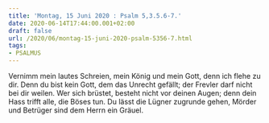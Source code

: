 ```yaml
---
title: 'Montag, 15 Juni 2020 : Psalm 5,3.5.6-7.'
date: 2020-06-14T17:44:00.001+02:00
draft: false
url: /2020/06/montag-15-juni-2020-psalm-5356-7.html
tags: 
- PSALMUS
---
```


Vernimm mein lautes Schreien, mein König und mein Gott, denn ich flehe zu dir. Denn du bist kein Gott, dem das Unrecht gefällt; der Frevler darf nicht bei dir weilen. Wer sich brüstet, besteht nicht vor deinen Augen; denn dein Hass trifft alle, die Böses tun. Du lässt die Lügner zugrunde gehen, Mörder und Betrüger sind dem Herrn ein Gräuel.
